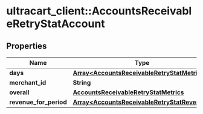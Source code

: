 # ultracart_client::AccountsReceivableRetryStatAccount

## Properties
Name | Type | Description | Notes
------------ | ------------- | ------------- | -------------
**days** | [**Array&lt;AccountsReceivableRetryStatMetrics&gt;**](AccountsReceivableRetryStatMetrics.md) |  | [optional] 
**merchant_id** | **String** |  | [optional] 
**overall** | [**AccountsReceivableRetryStatMetrics**](AccountsReceivableRetryStatMetrics.md) |  | [optional] 
**revenue_for_period** | [**Array&lt;AccountsReceivableRetryStatRevenue&gt;**](AccountsReceivableRetryStatRevenue.md) |  | [optional] 


